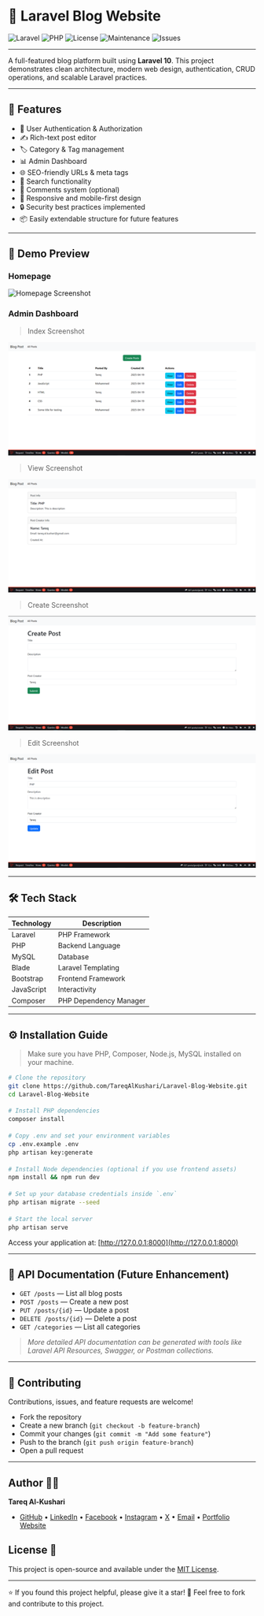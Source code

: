 # 📝 Laravel Blog Website

![Laravel](https://img.shields.io/badge/Laravel-10.x-red?style=flat&logo=laravel&logoColor=white)
![PHP](https://img.shields.io/badge/PHP-8.x-blue?style=flat&logo=php&logoColor=white)
![License](https://img.shields.io/github/license/TareqAlKushari/Laravel-Blog-Website?style=flat)
![Maintenance](https://img.shields.io/badge/Maintained-yes-brightgreen?style=flat)
![Issues](https://img.shields.io/github/issues/TareqAlKushari/Laravel-Blog-Website?style=flat)

---

A full-featured blog platform built using **Laravel 10**. This project demonstrates clean architecture, modern web design, authentication, CRUD operations, and scalable Laravel practices.

---

## 🚀 Features

- 🔐 User Authentication & Authorization
- ✍️ Rich-text post editor
- 🏷 Category & Tag management
- 📊 Admin Dashboard
- 🌐 SEO-friendly URLs & meta tags
- 🔎 Search functionality
- 💬 Comments system (optional)
- 📱 Responsive and mobile-first design
- 🔒 Security best practices implemented
- 📦 Easily extendable structure for future features

---

## 📸 Demo Preview

### Homepage

![Homepage Screenshot](https://via.placeholder.com/800x400?text=Blog+Homepage+Screenshot)

### Admin Dashboard

> Index Screenshot

![Index Screenshot](/public/images/Screenshot1.png)

> View Screenshot

![View Screenshot](/public/images/Screenshot2.png)

> Create Screenshot

![Create Screenshot](/public/images/Screenshot3.png)

> Edit Screenshot

![Edit Screenshot](/public/images/Screenshot4.png)

---

## 🛠 Tech Stack

| Technology  | Description         |
| ------------| --------------------|
| Laravel     | PHP Framework       |
| PHP         | Backend Language    |
| MySQL       | Database            |
| Blade       | Laravel Templating  |
| Bootstrap   | Frontend Framework  |
| JavaScript  | Interactivity       |
| Composer    | PHP Dependency Manager |

---

## ⚙️ Installation Guide

> Make sure you have PHP, Composer, Node.js, MySQL installed on your machine.

```bash
# Clone the repository
git clone https://github.com/TareqAlKushari/Laravel-Blog-Website.git
cd Laravel-Blog-Website

# Install PHP dependencies
composer install

# Copy .env and set your environment variables
cp .env.example .env
php artisan key:generate

# Install Node dependencies (optional if you use frontend assets)
npm install && npm run dev

# Set up your database credentials inside `.env`
php artisan migrate --seed

# Start the local server
php artisan serve
````

Access your application at: [http://127.0.0.1:8000](http://127.0.0.1:8000)

---

## 📄 API Documentation (Future Enhancement)

* `GET /posts` — List all blog posts
* `POST /posts` — Create a new post
* `PUT /posts/{id}` — Update a post
* `DELETE /posts/{id}` — Delete a post
* `GET /categories` — List all categories

> *More detailed API documentation can be generated with tools like Laravel API Resources, Swagger, or Postman collections.*

---

## 🤝 Contributing

Contributions, issues, and feature requests are welcome!

* Fork the repository
* Create a new branch (`git checkout -b feature-branch`)
* Commit your changes (`git commit -m "Add some feature"`)
* Push to the branch (`git push origin feature-branch`)
* Open a pull request

---

## Author 🙋‍♂️

**Tareq Al-Kushari**

* [GitHub](https://github.com/TareqAlKushari) • [LinkedIn](https://www.linkedin.com/) • [Facebook](https://www.facebook.com/profile.php?id=61562736475116&mibextid=ZbWKwL) • [Instagram](https://www.instagram.com/tareq.al.kushari?igsh=MTBhZjRuYnFoMWw1YQ==) • [X](https://x.com/Al_Kushari?t=gU61bcmlDbtf3KV4kqGULA&s=09) • [Email](mailto:tareq.al.kushari@gmail.com) • [Portfolio Website](#)

## License 📜

This project is open-source and available under the [MIT License](LICENSE).

---

⭐ If you found this project helpful, please give it a star!
📢 Feel free to fork and contribute to this project.
